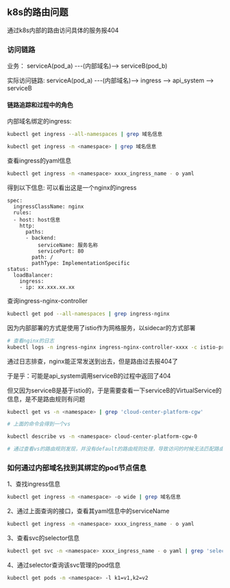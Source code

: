 ## k8s的路由问题
通过k8s内部的路由访问具体的服务报404

### 访问链路
业务：
serviceA(pod_a) ---(内部域名)--> serviceB(pod_b)

实际访问链路:
serviceA(pod_a) ---(内部域名)--> ingress --> api_system  --> serviceB

#### 链路追踪和过程中的角色

内部域名绑定的ingress:
```bash
kubectl get ingress --all-namespaces | grep 域名信息

kubectl get ingress -n <namespace> | grep 域名信息
```
查看ingress的yaml信息
```bash
kubectl get ingress -n <namespace> xxxx_ingress_name - o yaml
```
得到以下信息: 可以看出这是一个nginx的ingress
```text
spec:
  ingressClassName: nginx
  rules:
  - host: host信息
    http:
      paths:
      - backend:
          serviceName: 服务名称
          servicePort: 80
        path: /
        pathType: ImplementationSpecific
status:
  loadBalancer:
    ingress:
    - ip: xx.xxx.xx.xx
```
查询ingress-nginx-controller
```bash
kubectl get pod --all-namespaces | grep ingress-nginx
```
因为内部部署的方式是使用了istio作为网格服务，以sidecar的方式部署
```bash
# 查看nginx的日志
kubectl logs -n ingress-nginx ingress-nginx-controller-xxxx -c istio-proxy -f | grep 'cloud-center-platform-cgw'
```
通过日志排查，nginx能正常发送到出去，但是路由过去报404了

于是乎：可能是api_system调用serviceB的过程中返回了404

但又因为serviceB是基于istio的，于是需要查看一下serviceB的VirtualService的信息，是不是路由规则有问题
```bash
kubectl get vs -n <namespace> | grep 'cloud-center-platform-cgw'

# 上面的命令会得到一个vs

kubectl describe vs -n <namespace> cloud-center-platform-cgw-0

# 通过查看vs的路由规则发现，并没有default的路由规则处理，导致访问的时候无法匹配路由，然后报404了
```


### 如何通过内部域名找到其绑定的pod节点信息
1、查找ingress信息
```bash
kubectl get ingress -n <namespace> -o wide | grep 域名信息
```
2、通过上面查询的接口，查看其yaml信息中的serviceName
```bash
kubectl get ingress -n <namespace> xxxx_ingress_name - o yaml
```

3、查看svc的selector信息
```bash
kubectl get svc -n <namespace> xxxx_ingress_name - o yaml | grep 'selector'
```

4、通过selector查询该svc管理的pod信息
```bash
kubectl get pods -n <namespace> -l k1=v1,k2=v2
```
